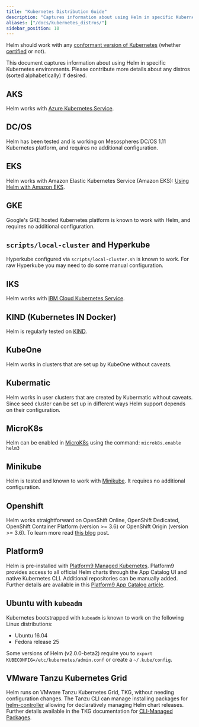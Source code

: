 ```yaml
---
title: "Kubernetes Distribution Guide"
description: "Captures information about using Helm in specific Kubernetes environments."
aliases: ["/docs/kubernetes_distros/"]
sidebar_position: 10
---
```


Helm should work with any [conformant version of
Kubernetes](https://github.com/cncf/k8s-conformance) (whether
[certified](https://www.cncf.io/certification/software-conformance/) or not).

This document captures information about using Helm in specific Kubernetes
environments. Please contribute more details about any distros (sorted
alphabetically) if desired.


## AKS

Helm works with [Azure Kubernetes
Service](https://docs.microsoft.com/en-us/azure/aks/kubernetes-helm).

## DC/OS

Helm has been tested and is working on Mesospheres DC/OS 1.11 Kubernetes
platform, and requires no additional configuration.

## EKS

Helm works with Amazon Elastic Kubernetes Service (Amazon EKS):
[Using Helm with Amazon
EKS](https://docs.aws.amazon.com/eks/latest/userguide/helm.html).

## GKE

Google's GKE hosted Kubernetes platform is known to work with Helm, and requires
no additional configuration.

## `scripts/local-cluster` and Hyperkube

Hyperkube configured via `scripts/local-cluster.sh` is known to work. For raw
Hyperkube you may need to do some manual configuration.

## IKS

Helm works with [IBM Cloud Kubernetes
Service](https://cloud.ibm.com/docs/containers?topic=containers-helm).

## KIND (Kubernetes IN Docker)

Helm is regularly tested on [KIND](https://github.com/kubernetes-sigs/kind).

## KubeOne

Helm works in clusters that are set up by KubeOne without caveats.

## Kubermatic

Helm works in user clusters that are created by Kubermatic without caveats.
Since seed cluster can be set up in different ways Helm support depends on their
configuration.

## MicroK8s

Helm can be enabled in [MicroK8s](https://microk8s.io) using the command:
`microk8s.enable helm3`

## Minikube

Helm is tested and known to work with
[Minikube](https://github.com/kubernetes/minikube). It requires no additional
configuration.

## Openshift

Helm works straightforward on OpenShift Online, OpenShift Dedicated, OpenShift
Container Platform (version >= 3.6) or OpenShift Origin (version >= 3.6). To
learn more read [this
blog](https://blog.openshift.com/getting-started-helm-openshift/) post.

## Platform9

Helm is pre-installed with [Platform9 Managed
Kubernetes](https://platform9.com/managed-kubernetes/?utm_source=helm_distro_notes).
Platform9 provides access to all official Helm charts through the App Catalog UI
and native Kubernetes CLI. Additional repositories can be manually added.
Further details are available in this [Platform9 App Catalog
article](https://platform9.com/support/deploying-kubernetes-apps-platform9-managed-kubernetes/?utm_source=helm_distro_notes).

## Ubuntu with `kubeadm`

Kubernetes bootstrapped with `kubeadm` is known to work on the following Linux
distributions:

- Ubuntu 16.04
- Fedora release 25

Some versions of Helm (v2.0.0-beta2) require you to `export
KUBECONFIG=/etc/kubernetes/admin.conf` or create a `~/.kube/config`.

## VMware Tanzu Kubernetes Grid

Helm runs on VMware Tanzu Kubernetes Grid, TKG, without needing configuration changes.
The Tanzu CLI can manage installing packages for [helm-controller](https://fluxcd.io/flux/components/helm/) allowing for declaratively managing Helm chart releases.
Further details available in the TKG documentation for [CLI-Managed Packages](https://docs.vmware.com/en/VMware-Tanzu-Kubernetes-Grid/1.6/vmware-tanzu-kubernetes-grid-16/GUID-packages-user-managed-index.html#package-locations-and-dependencies-5).
